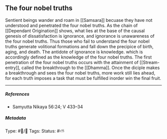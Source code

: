 ## The four nobel truths  # 

Sentient beings wander and roam in [[Samsara]] becuase they have not understood and penetrated the four nobel truths. As the chain of [[Dependant Origination]] shows, what lies at the base of the causal genesis of dissatisfaction is ignorance, and ignorance is unawareness of the four nobel truths. Thus those who fail to understand the four nobel truths generate volitional formations and fall down the precipice of birth, aging, and death. The antidote of ignorance is knowledge. which is accordingly defined as the knowledge of the four nobel truths. The first penetration of the four nobel truths occurs with the attainment of [[Stream-entry]], called the breakthrough to the [[Dhamma]]. Once the diciple makes a breakthrough and sees the four nobel truths, more work still lies ahead, for each truth imposes a task that must be fulfilled inorder win the final fruit.

___

##### References

- Samyutta Nikaya 56:24; V 433–34

##### Metadata
Type: #🔵/🔵 
Tags:
Status: #⛅️ 